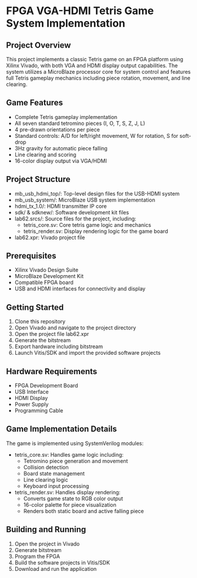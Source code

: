 # FPGA VGA-HDMI Tetris Game System Implementation
## Project Overview
This project implements a classic Tetris game on an FPGA platform using Xilinx Vivado, with both VGA and HDMI display output capabilities. The system utilizes a MicroBlaze processor core for system control and features full Tetris gameplay mechanics including piece rotation, movement, and line clearing.

## Game Features
- Complete Tetris gameplay implementation
- All seven standard tetromino pieces (I, O, T, S, Z, J, L)
- 4 pre-drawn orientations per piece
- Standard controls: A/D for left/right movement, W for rotation, S for soft-drop
- 3Hz gravity for automatic piece falling
- Line clearing and scoring
- 16-color display output via VGA/HDMI

## Project Structure
- mb_usb_hdmi_top/: Top-level design files for the USB-HDMI system
- mb_usb_system/: MicroBlaze USB system implementation
- hdmi_tx_1.0/: HDMI transmitter IP core
- sdk/ & sdknew/: Software development kit files
- lab62.srcs/: Source files for the project, including:
  - tetris_core.sv: Core tetris game logic and mechanics
  - tetris_render.sv: Display rendering logic for the game board
- lab62.xpr: Vivado project file

## Prerequisites
- Xilinx Vivado Design Suite
- MicroBlaze Development Kit
- Compatible FPGA board
- USB and HDMI interfaces for connectivity and display

## Getting Started
1. Clone this repository
2. Open Vivado and navigate to the project directory
3. Open the project file lab62.xpr
4. Generate the bitstream
5. Export hardware including bitstream
6. Launch Vitis/SDK and import the provided software projects

## Hardware Requirements
- FPGA Development Board
- USB Interface
- HDMI Display
- Power Supply
- Programming Cable

## Game Implementation Details
The game is implemented using SystemVerilog modules:
- tetris_core.sv: Handles game logic including:
  - Tetromino piece generation and movement
  - Collision detection
  - Board state management
  - Line clearing logic
  - Keyboard input processing
- tetris_render.sv: Handles display rendering:
  - Converts game state to RGB color output
  - 16-color palette for piece visualization
  - Renders both static board and active falling piece

## Building and Running
1. Open the project in Vivado
2. Generate bitstream
3. Program the FPGA
4. Build the software projects in Vitis/SDK
5. Download and run the application
